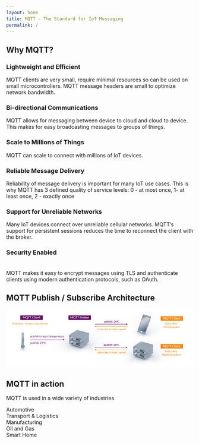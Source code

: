 ```yaml
---
layout: home
title: MQTT - The Standard for IoT Messaging 
permalink: /
---
```


<div class="centered-80">
   <h2>Why MQTT?</h2> 
   <section id="keyfeature-list">
   <div class="keyfeature">
      <h3>Lightweight and Efficient</h3>
      <p>MQTT clients are very small, require minimal resources so can be used on small microcontrollers. MQTT message headers are small to optimize network bandwidth.
      </p>
   </div>
   <div class="keyfeature mid">
      <h3>Bi-directional Communications</h3>
      <p>MQTT allows for messaging between device to cloud and cloud to device. This makes for easy broadcasting messages to groups of things.
      </p>
   </div>
   <div class="keyfeature last">
      <h3>Scale to Millions of Things</h3>
      <p>MQTT can scale to connect with millions of IoT devices.
      </p>
   </div>
   <div class="keyfeature">
      <h3>Reliable Message Delivery</h3>
      <p>Reliability of message delivery is important for many IoT use cases. This is why MQTT has 3 defined quality of service levels: 0 - at most once, 1- at least once, 2 - exactly once
      </p>
   </div>
   <div class="keyfeature mid">
      <h3>Support for Unreliable Networks</h3>
      <p>Many IoT devices connect over unreliable cellular networks. MQTT’s support for persistent sessions reduces the time to reconnect the client with the broker.
      </p>
   </div>
   <div class="keyfeature last">
      <h3>Security Enabled<br/>&nbsp;</h3>
      <p>MQTT makes it easy to encrypt messages using TLS and authenticate clients using modern authentication protocols, such as OAuth.
      </p>
   </div>
</section>
<h2>MQTT Publish / Subscribe Architecture</h2> 
   <section id="pub-sub-graphic">
      <img src="/img/mqtt-pub-sub.jpg" alt="MQTT: publish / subscribe architecture" title="MQTT: publish / subscribe architecture">
   </section>
</div>

<section id="mqtt-in-action">
<h2>MQTT in action</h2>
<p>MQTT is used in a wide variety of industries</p>
   <div class="flex-wrap-centered">
      <div class="mqtt-in-action-box" style="background-image: url('/img/automotive.jpg');">Automotive</div>
      <div class="mqtt-in-action-box" style="background-image: url('/img/transport.jpg');">Transport & Logistics</div>
      <div class="mqtt-in-action-box" style="background-image: url('/img/manufacturing.jpg');"><span style="color: #000">Manufacturing</span></div>
      <div class="mqtt-in-action-box" style="background-image: url('/img/oil-and-gas.jpg');">Oil and Gas</div>
      <div class="mqtt-in-action-box" style="background-image: url('/img/smart-home.jpg');">Smart Home</div>
   </div>
</section>



